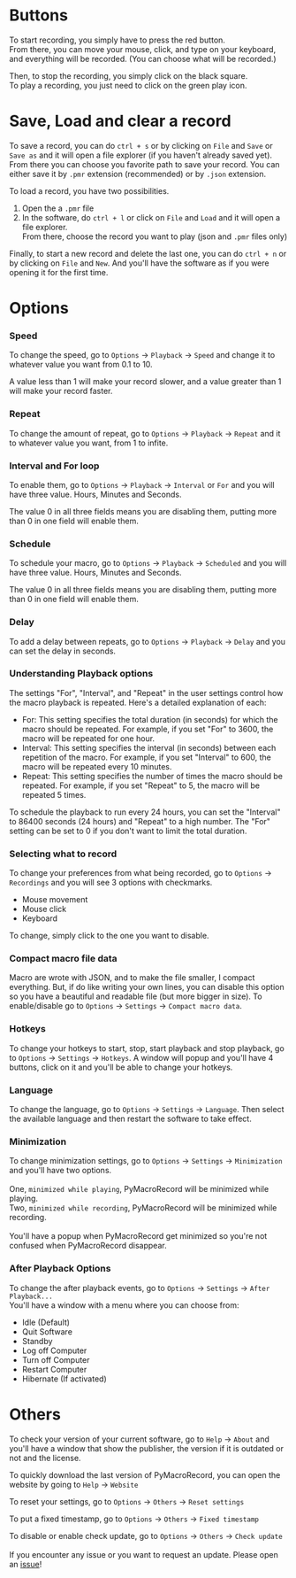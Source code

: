 
# Buttons

To start recording, you simply have to press the red button.\
From there, you can move your mouse, click, and type on your keyboard, and everything will be recorded. (You can choose what will be recorded.)


Then, to stop the recording, you simply click on the black square.\
To play a recording, you just need to click on the green play icon.

# Save, Load and clear a record
To save a record, you can do `ctrl + s` or by clicking on `File` and `Save` or `Save as` and it will open a file explorer (if you haven't already saved yet).
From there you can choose you favorite path to save your record. You can either save it by `.pmr` extension (recommended) or by `.json` extension.

To load a record, you have two possibilities.
1. Open the a `.pmr` file
2. In the software, do `ctrl + l` or click on `File` and `Load` and it will open a file explorer.\
From there, choose the record you want to play (json and `.pmr` files only)

Finally, to start a new record and delete the last one, you can do `ctrl + n` or by clicking on `File` and `New`.
And you'll have the software as if you were opening it for the first time.

# Options

### Speed
To change the speed, go to `Options` -> `Playback` -> `Speed` and change it to whatever value you want from 0.1 to 10.

A value less than 1 will make your record slower, and a value greater than 1 will make your record faster.


### Repeat
To change the amount of repeat, go to `Options` -> `Playback` -> `Repeat` and it to whatever value you want, from 1 to infite.

### Interval and For loop
To enable them, go to `Options` -> `Playback` -> `Interval` or `For` and you will have three value. Hours, Minutes and Seconds. 

The value 0 in all three fields means you are disabling them, putting more than 0 in one field will enable them.

### Schedule
To schedule your macro, go to `Options` -> `Playback` -> `Scheduled` and you will have three value. Hours, Minutes and Seconds. 

The value 0 in all three fields means you are disabling them, putting more than 0 in one field will enable them.

### Delay
To add a delay between repeats, go to `Options` -> `Playback` -> `Delay` and you can set the delay in seconds.

### Understanding Playback options
The settings "For", "Interval", and "Repeat" in the user settings control how the macro playback is repeated. Here's a detailed explanation of each:
* For: This setting specifies the total duration (in seconds) for which the macro should be repeated. For example, if you set "For" to 3600, the macro will be repeated for one hour.
* Interval: This setting specifies the interval (in seconds) between each repetition of the macro. For example, if you set "Interval" to 600, the macro will be repeated every 10 minutes.
* Repeat: This setting specifies the number of times the macro should be repeated. For example, if you set "Repeat" to 5, the macro will be repeated 5 times.

To schedule the playback to run every 24 hours, you can set the "Interval" to 86400 seconds (24 hours) and "Repeat" to a high number. The "For" setting can be set to 0 if you don't want to limit the total duration.



### Selecting what to record
To change your preferences from what being recorded, go to `Options` -> `Recordings` and you will see 3 options with checkmarks.

* Mouse movement
* Mouse click
* Keyboard

To change, simply click to the one you want to disable.

### Compact macro file data
Macro are wrote with JSON, and to make the file smaller, I compact everything. But, if do like writing your own lines, you can disable this option so you have a beautiful and readable file (but more bigger in size).
To enable/disable go to `Options` -> `Settings` -> `Compact macro data`.

### Hotkeys

To change your hotkeys to start, stop, start playback and stop playback, go to `Options` -> `Settings` -> `Hotkeys`.
A window will popup and you'll have 4 buttons, click on it and you'll be able to change your hotkeys.

### Language

To change the language, go to `Options` -> `Settings` -> `Language`.
Then select the available language and then restart the software to take effect.

### Minimization
To change minimization settings, go to `Options` -> `Settings` -> `Minimization` and you'll have two options.
\
\
One, `minimized while playing`, PyMacroRecord will be minimized while playing.
\
Two, `minimized while recording`, PyMacroRecord will be minimized while recording.
\
\
You'll have a popup when PyMacroRecord get minimized so you're not confused when PyMacroRecord disappear.

### After Playback Options
To change the after playback events, go to `Options` -> `Settings` -> `After Playback...`
\
You'll have a window with a menu where you can choose from:
* Idle (Default)
* Quit Software
* Standby
* Log off Computer
* Turn off Computer
* Restart Computer
* Hibernate (If activated)

# Others

To check your version of your current software, go to `Help` -> `About` and you'll have a window that show the publisher, the version if it is outdated or not and the license.

To quickly download the last version of PyMacroRecord, you can open the website by going to `Help` -> `Website` 

To reset your settings, go to `Options` -> `Others` -> `Reset settings`

To put a fixed timestamp, go to `Options` -> `Others` -> `Fixed timestamp`


To disable or enable check update, go to `Options` -> `Others` -> `Check update`
\
\
If you encounter any issue or you want to request an update. Please open an [issue](https://github.com/LOUDO56/PyMacroRecord/issues)!



